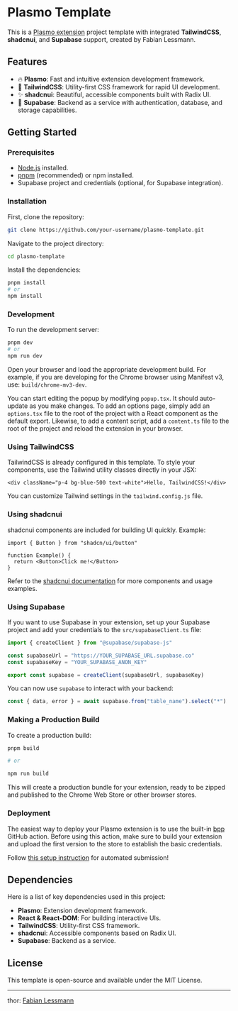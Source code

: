 # Plasmo Template

This is a [Plasmo extension](https://docs.plasmo.com/) project template with integrated **TailwindCSS**, **shadcnui**, and **Supabase** support, created by Fabian Lessmann.

## Features

- 🔥 **Plasmo**: Fast and intuitive extension development framework.
- 🎨 **TailwindCSS**: Utility-first CSS framework for rapid UI development.
- ✨ **shadcnui**: Beautiful, accessible components built with Radix UI.
- 💾 **Supabase**: Backend as a service with authentication, database, and storage capabilities.

## Getting Started

### Prerequisites

- [Node.js](https://nodejs.org/) installed.
- [pnpm](https://pnpm.io/) (recommended) or npm installed.
- Supabase project and credentials (optional, for Supabase integration).

### Installation

First, clone the repository:

```bash
git clone https://github.com/your-username/plasmo-template.git
```

Navigate to the project directory:

```bash
cd plasmo-template
```

Install the dependencies:

```bash
pnpm install
# or
npm install
```

### Development

To run the development server:

```bash
pnpm dev
# or
npm run dev
```

Open your browser and load the appropriate development build. For example, if you are developing for the Chrome browser using Manifest v3, use: `build/chrome-mv3-dev`.

You can start editing the popup by modifying `popup.tsx`. It should auto-update as you make changes. To add an options page, simply add an `options.tsx` file to the root of the project with a React component as the default export. Likewise, to add a content script, add a `content.ts` file to the root of the project and reload the extension in your browser.

### Using TailwindCSS

TailwindCSS is already configured in this template. To style your components, use the Tailwind utility classes directly in your JSX:

```tsx
<div className="p-4 bg-blue-500 text-white">Hello, TailwindCSS!</div>
```

You can customize Tailwind settings in the `tailwind.config.js` file.

### Using shadcnui

shadcnui components are included for building UI quickly. Example:

```tsx
import { Button } from "shadcn/ui/button"

function Example() {
  return <Button>Click me!</Button>
}
```

Refer to the [shadcnui documentation](https://shadcn.dev/) for more components and usage examples.

### Using Supabase

If you want to use Supabase in your extension, set up your Supabase project and add your credentials to the `src/supabaseClient.ts` file:

```typescript
import { createClient } from "@supabase/supabase-js"

const supabaseUrl = "https://YOUR_SUPABASE_URL.supabase.co"
const supabaseKey = "YOUR_SUPABASE_ANON_KEY"

export const supabase = createClient(supabaseUrl, supabaseKey)
```

You can now use `supabase` to interact with your backend:

```typescript
const { data, error } = await supabase.from("table_name").select("*")
```

### Making a Production Build

To create a production build:

```bash
pnpm build

# or

npm run build
```

This will create a production bundle for your extension, ready to be zipped and published to the Chrome Web Store or other browser stores.

### Deployment

The easiest way to deploy your Plasmo extension is to use the built-in [bpp](https://bpp.browser.market) GitHub action. Before using this action, make sure to build your extension and upload the first version to the store to establish the basic credentials.

Follow [this setup instruction](https://docs.plasmo.com/framework/workflows/submit) for automated submission!

## Dependencies

Here is a list of key dependencies used in this project:

- **Plasmo**: Extension development framework.
- **React & React-DOM**: For building interactive UIs.
- **TailwindCSS**: Utility-first CSS framework.
- **shadcnui**: Accessible components based on Radix UI.
- **Supabase**: Backend as a service.

## License

This template is open-source and available under the MIT License.

---

thor: [Fabian Lessmann](mailto:lessmannwebdev@gmail.com)

